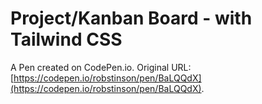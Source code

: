 # Project/Kanban Board - with Tailwind CSS

A Pen created on CodePen.io. Original URL: [https://codepen.io/robstinson/pen/BaLQQdX](https://codepen.io/robstinson/pen/BaLQQdX).

